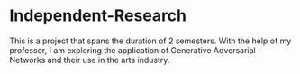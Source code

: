 # Independent-Research
This is a project that spans the duration of 2 semesters. With the help of my professor, I am exploring the application of Generative Adversarial Networks and their use in the arts industry. 
